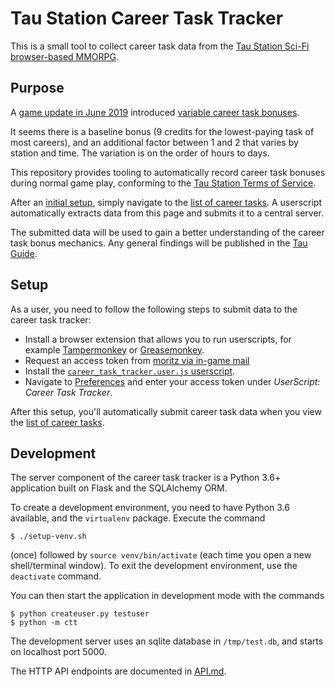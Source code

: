 # Tau Station Career Task Tracker

This is a small tool to collect career task data from the [Tau Station
Sci-Fi browser-based MMORPG](https://taustation.space/).

## Purpose

A [game update in June 2019](https://blog.taustation.space/blog/update-changelog-2019-jun-25/) introduced [variable career task bonuses](https://blog.taustation.space/blog/a-guided-tour-up-the-career-ladder/).

It seems there is a baseline bonus (9 credits for the lowest-paying task of most careers), and an additional factor between 1 and 2 that varies by station and time. The variation is on the order of hours to days.

This repository provides tooling to automatically record career task bonuses
during normal game play, conforming to the [Tau Station Terms of Service](https://alpha.taustation.space/terms).

After an [initial setup](#setup), simply navigate to the [list of career tasks](https://alpha.taustation.space/career). A userscript automatically extracts data from this page and submits it to a central server.

The submitted data will be used to gain a better understanding of the career task bonus mechanics. Any general findings will be published in the [Tau Guide](https://tauguide.de/).


## Setup

As a user, you need to follow the following steps to submit data to the career task tracker:

* Install a browser extension that allows you to run userscripts, for example [Tampermonkey](https://www.tampermonkey.net/) or [Greasemonkey](https://www.greasespot.net/).
* Request an access token from [moritz via in-game mail](https://alpha.taustation.space/email/write/moritz)
* Install the [`career_task_tracker.user.js` userscript](https://github.com/taustation-fan/career-task-tracker/raw/master/career_task_tracker.user.js).
* Navigate to [Preferences](https://alpha.taustation.space/preferences) and enter your access token under *UserScript: Career Task Tracker*.

After this setup, you'll automatically submit career task data when you
view the [list of career tasks](https://alpha.taustation.space/career).

## Development

The server component of the career task tracker is a Python 3.6+ application
built on Flask and the SQLAlchemy ORM.

To create a development environment, you need to have Python 3.6
available, and the `virtualenv` package. Execute the command

    $ ./setup-venv.sh

(once) followed by `source venv/bin/activate` (each time you open a new shell/terminal window). To exit the development environment, use the `deactivate` command.

You can then start the application in development mode with the commands

    $ python createuser.py testuser
    $ python -m ctt

The development server uses an sqlite database in `/tmp/test.db`,
and starts on localhost port 5000.

The HTTP API endpoints are documented in [API.md](API.md).
